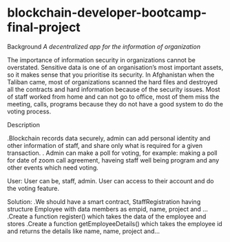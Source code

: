 # blockchain-developer-bootcamp-final-project
Background
*A decentralized app for the information of organization*

The importance of information security in organizations cannot be overstated. Sensitive data is one of an organisation’s most important assets, so it makes sense that you prioritise its security. In Afghanistan when the Taliban came, most of organizations scanned the hard files and destroyed all the contracts and hard information because of the security issues. Most of staff worked from home and can not go to office, most of them miss the meeting, calls, programs because they do not have a good system to do the voting process.


Description

 .Blockchain records data securely, admin can add personal identity and other information of staff, and share only what is required for a given transaction.
 . Admin can make a poll for voting, for example: making a poll for date of zoom call agreement, haveing staff well being  program and any other events which need voting.


User:
 User can be, staff, admin.
 User can access to their account and do the voting feature.

Solution:
 .We should have a smart contract, StaffRegistration having structure Employee with data members as empid, name, project and ...
 .Create a function register() which takes the data of the employee and stores 
 .Create a function getEmployeeDetails() which takes the employee id and returns the details like name, name, project and...



